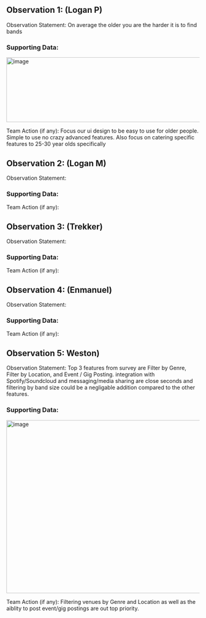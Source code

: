 ## Observation 1: (Logan P)

Observation Statement: On average the older you are the harder it is to find bands

### Supporting Data: 

<img width="1129" height="169" alt="image" src="https://github.com/user-attachments/assets/3050cc6e-0376-4deb-bba4-45cf5207c620" />

Team Action (if any): 
Focus our ui design to be easy to use for older people. Simple to use no crazy advanced features. Also focus on catering specific features to 25-30 year olds specifically


## Observation 2: (Logan M)
Observation Statement: 

### Supporting Data:

Team Action (if any): 


## Observation 3: (Trekker) 
Observation Statement: 

### Supporting Data:

Team Action (if any):


## Observation 4: (Enmanuel)
Observation Statement:

### Supporting Data:

Team Action (if any):


## Observation 5: Weston)
Observation Statement:
Top 3 features from survey are Filter by Genre, Filter by Location, and Event / Gig Posting. 
integration with Spotify/Soundcloud and messaging/media sharing are close seconds and filtering by band size could be a negligable addition compared to the other features.

### Supporting Data:

<img width="939" height="451" alt="image" src="https://github.com/user-attachments/assets/41dd2e82-3dbf-44af-8802-0ad01407e8e3" />

Team Action (if any):
Filtering venues by Genre and Location as well as the aiblity to post event/gig postings are out top priority.
